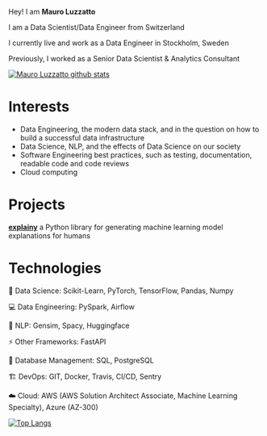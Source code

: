 Hey! I am **Mauro Luzzatto**

I am a Data Scientist/Data Engineer from Switzerland

I currently live and work as a Data Engineer in Stockholm, Sweden

Previously, I worked as a Senior Data Scientist & Analytics Consultant

[![Mauro Luzzatto github stats](https://github-readme-stats.vercel.app/api?username=MauroLuzzatto&show_icons=true)](https://github.com/anuraghazra/github-readme-stats)


# Interests

- Data Engineering, the modern data stack, and in the question on how to build a successful data infrastructure
- Data Science, NLP, and the effects of Data Science on our society
- Software Engineering best practices, such as testing, documentation, readable code and code reviews
- Cloud computing


# Projects

**<a href="https://github.com/MauroLuzzatto/explainy"> explainy</a>** a Python library for generating machine learning model explanations for humans

# Technologies

<p>🚀 Data Science: Scikit-Learn, PyTorch, TensorFlow, Pandas, Numpy</p>
<p>💻 Data Engineering: PySpark, Airflow</p>
<p>💬 NLP: Gensim, Spacy, Huggingface</p>
<p>⚡ Other Frameworks: FastAPI</p>
<p>💾 Database Management: SQL, PostgreSQL</p>
<p>🏗️ DevOps: GIT, Docker, Travis, CI/CD, Sentry</p>
<p>☁️ Cloud: AWS (AWS Solution Architect Associate, Machine Learning Specialty),  Azure (AZ-300)</p>



[![Top Langs](https://github-readme-stats.vercel.app/api/top-langs/?username=MauroLuzzatto)](https://github.com/anuraghazra/github-readme-stats)

